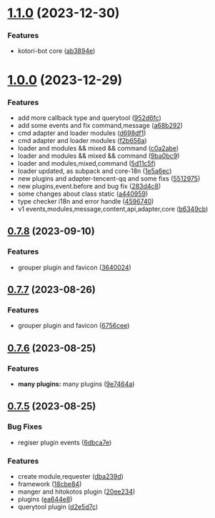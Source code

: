 # [1.1.0](https://github.com/kotorijs/kotori/compare/v1.0.0...v1.1.0) (2023-12-30)


### Features

* kotori-bot core ([ab3894e](https://github.com/kotorijs/kotori/commit/ab3894e54a391653b3169ddbb6770d17e85bd8d3))



# [1.0.0](https://github.com/kotorijs/kotori/compare/v0.7.8...v1.0.0) (2023-12-29)


### Features

* add more callback type and querytool ([952d6fc](https://github.com/kotorijs/kotori/commit/952d6fc9e2bd34af3c7f77c63e8652c8ad7a14bb))
* add some events and fix command,message ([a68b292](https://github.com/kotorijs/kotori/commit/a68b292b165b02707cce04818c0226adc9876e21))
* cmd adapter and loader modules ([d698df1](https://github.com/kotorijs/kotori/commit/d698df1cdae524c43a39bd75aeebde8c32fdca39))
* cmd adapter and loader modules ([f2b656a](https://github.com/kotorijs/kotori/commit/f2b656a3a367d74a1b16a058430d7027b539a2e4))
* loader and modules && mixed && command ([c0a2abe](https://github.com/kotorijs/kotori/commit/c0a2abe5a27dbb7a3f5523861ca1310c76b1645f))
* loader and modules && mixed && command ([9ba0bc9](https://github.com/kotorijs/kotori/commit/9ba0bc98a18aa193d588630c8c6ca8c9ab3a25e8))
* loader and modules,mixed,command ([5d11c5f](https://github.com/kotorijs/kotori/commit/5d11c5f1e25fbd30a49a5333661e1c052bdf83d2))
* loader updated, as subpack and core-18n ([1e5a6ec](https://github.com/kotorijs/kotori/commit/1e5a6ec12cc7a3ee697fc0d4249acc2e74fe4220))
* new plugins and adapter-tencent-qq and some fixs ([5512975](https://github.com/kotorijs/kotori/commit/55129758c529cf7ac6cc446ed2202d14c6446a63))
* new plugins,event.before  and bug fix ([283d4c8](https://github.com/kotorijs/kotori/commit/283d4c8505b828151ff84e16bfdb23d7928135ae))
* some changes about class static ([a440959](https://github.com/kotorijs/kotori/commit/a4409593f645004b2465af2cafe7304205262bff))
* type checker i18n and error handle ([4596740](https://github.com/kotorijs/kotori/commit/45967408dcd3957a433d7f0aa0b01dd79931ef89))
* v1 events,modules,message,content,api,adapter,core ([b6349cb](https://github.com/kotorijs/kotori/commit/b6349cb075f1caf7d1151e607e368f4e5de44c45))



## [0.7.8](https://github.com/kotorijs/kotori/compare/v0.7.7...v0.7.8) (2023-09-10)


### Features

* grouper plugin and favicon ([3640024](https://github.com/kotorijs/kotori/commit/3640024d5a8b289826b2068a4a78b9397b9fdb5f))



## [0.7.7](https://github.com/kotorijs/kotori/compare/v0.7.6...v0.7.7) (2023-08-26)


### Features

* grouper plugin and favicon ([6756cee](https://github.com/kotorijs/kotori/commit/6756cee88a5bf1e1b9e88a2becef1023ca401b3a))



## [0.7.6](https://github.com/kotorijs/kotori/compare/v0.7.5...v0.7.6) (2023-08-25)


### Features

* **many plugins:** many plugins ([9e7464a](https://github.com/kotorijs/kotori/commit/9e7464ad6c0bc3e10a673063d762eb469b8cf74c))



## [0.7.5](https://github.com/kotorijs/kotori/compare/dba239dbd4f1c4fe0067e4b603aab62c31049063...v0.7.5) (2023-08-25)


### Bug Fixes

* regiser plugin events ([6dbca7e](https://github.com/kotorijs/kotori/commit/6dbca7e436abc05842f51154af12a12d22e7c196))


### Features

* create module,requester ([dba239d](https://github.com/kotorijs/kotori/commit/dba239dbd4f1c4fe0067e4b603aab62c31049063))
* framework ([18cbe84](https://github.com/kotorijs/kotori/commit/18cbe84ecb5cbbca91c009db5f2e2bd5db0a9351))
* manger and hitokotos plugin ([20ee234](https://github.com/kotorijs/kotori/commit/20ee23496a209433c656032d300e5474da664945))
* plugins ([ea644e8](https://github.com/kotorijs/kotori/commit/ea644e85641f39ddbe2fb0b3790cd401d2c758b8))
* querytool plugin ([d2e5d7c](https://github.com/kotorijs/kotori/commit/d2e5d7c1465d58b84fb916d52c71985bd391f75f))



